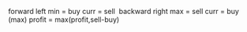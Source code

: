 forward
left min = buy
curr = sell
​
backward
right max = sell
curr = buy (max)
profit = max(profit,sell-buy)